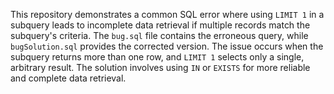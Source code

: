 This repository demonstrates a common SQL error where using `LIMIT 1` in a subquery leads to incomplete data retrieval if multiple records match the subquery's criteria. The `bug.sql` file contains the erroneous query, while `bugSolution.sql` provides the corrected version.  The issue occurs when the subquery returns more than one row, and `LIMIT 1` selects only a single, arbitrary result. The solution involves using `IN` or `EXISTS` for more reliable and complete data retrieval.
